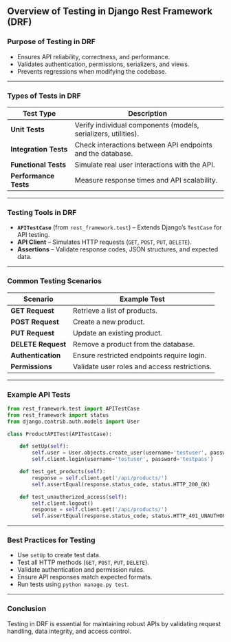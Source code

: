 ## **Overview of Testing in Django Rest Framework (DRF)**  

### **Purpose of Testing in DRF**  
- Ensures API reliability, correctness, and performance.  
- Validates authentication, permissions, serializers, and views.  
- Prevents regressions when modifying the codebase.  

---

### **Types of Tests in DRF**  

| Test Type | Description |
|-----------|------------|
| **Unit Tests** | Verify individual components (models, serializers, utilities). |
| **Integration Tests** | Check interactions between API endpoints and the database. |
| **Functional Tests** | Simulate real user interactions with the API. |
| **Performance Tests** | Measure response times and API scalability. |

---

### **Testing Tools in DRF**  
- **`APITestCase`** (from `rest_framework.test`) – Extends Django’s `TestCase` for API testing.  
- **API Client** – Simulates HTTP requests (`GET`, `POST`, `PUT`, `DELETE`).  
- **Assertions** – Validate response codes, JSON structures, and expected data.  

---

### **Common Testing Scenarios**  

| Scenario | Example Test |
|----------|-------------|
| **GET Request** | Retrieve a list of products. |
| **POST Request** | Create a new product. |
| **PUT Request** | Update an existing product. |
| **DELETE Request** | Remove a product from the database. |
| **Authentication** | Ensure restricted endpoints require login. |
| **Permissions** | Validate user roles and access restrictions. |

---

### **Example API Tests**  

```python
from rest_framework.test import APITestCase
from rest_framework import status
from django.contrib.auth.models import User

class ProductAPITest(APITestCase):

    def setUp(self):
        self.user = User.objects.create_user(username='testuser', password='testpass')
        self.client.login(username='testuser', password='testpass')

    def test_get_products(self):
        response = self.client.get('/api/products/')
        self.assertEqual(response.status_code, status.HTTP_200_OK)

    def test_unauthorized_access(self):
        self.client.logout()
        response = self.client.get('/api/products/')
        self.assertEqual(response.status_code, status.HTTP_401_UNAUTHORIZED)
```

---

### **Best Practices for Testing**  
- Use `setUp` to create test data.  
- Test all HTTP methods (`GET`, `POST`, `PUT`, `DELETE`).  
- Validate authentication and permission rules.  
- Ensure API responses match expected formats.  
- Run tests using `python manage.py test`.  

---

### **Conclusion**  
Testing in DRF is essential for maintaining robust APIs by validating request handling, data integrity, and access control.